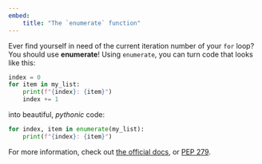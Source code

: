 ```yaml
---
embed:
    title: "The `enumerate` function"
---
```

Ever find yourself in need of the current iteration number of your `for` loop? You should use **enumerate**! Using `enumerate`, you can turn code that looks like this:
```py
index = 0
for item in my_list:
    print(f"{index}: {item}")
    index += 1
```
into beautiful, _pythonic_ code:
```py
for index, item in enumerate(my_list):
    print(f"{index}: {item}")
```
For more information, check out [the official docs](https://docs.python.org/3/library/functions.html#enumerate), or [PEP 279](https://peps.python.org/pep-0279/).
